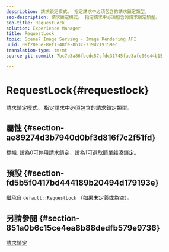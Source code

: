 ```yaml
---
description: 請求鎖定模式。 指定請求中必須包含的請求鎖定類型。
seo-description: 請求鎖定模式。 指定請求中必須包含的請求鎖定類型。
seo-title: RequestLock
solution: Experience Manager
title: RequestLock
topic: Scene7 Image Serving - Image Rendering API
uuid: 09f20e5e-8ef1-48fe-8b3c-719d219159ec
translation-type: tm+mt
source-git-commit: 7bc7b3a86fbcdc57cfdc31745fae3afc06e44b15

---
```



# RequestLock{#requestlock}

請求鎖定模式。 指定請求中必須包含的請求鎖定類型。

## 屬性 {#section-ae89274d3b7940d0bf3d816f7c2f51fd}

標幟. 設為0可停用請求鎖定，設為1可選取簡單雜湊鎖定。

## 預設 {#section-fd5b5f0417bd444189b20494d179193e}

繼承自 `default::RequestLock` （如果未定義或為空）。

## 另請參閱 {#section-851a0b6c15ce4ea8b88dedfb579e9736}

[請求鎖定](../../../../../is-api/image-catalog/image-serving-api-ref/c-image-catalog-reference/c-attributes-reference/r-requestlock.md#reference-8bbe2f581be847d3b9fa123e8e5e94b0)
